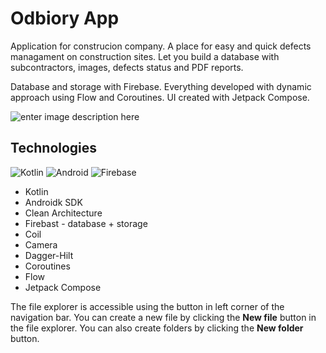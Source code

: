 # Odbiory App

Application for construcion company. A place for easy and quick defects managament on construction sites. Let you build a database with subcontractors, images, defects status and PDF reports.

Database and storage with Firebase. Everything developed with dynamic approach using Flow and Coroutines.
UI created with Jetpack Compose.

![enter image description here](https://images2.imgbox.com/b4/a6/XoECOC6O_o.png)

## Technologies
![Kotlin](https://img.shields.io/badge/kotlin-%230095D5.svg?style=for-the-badge&logo=kotlin&logoColor=white)
![Android](https://img.shields.io/badge/Android-3DDC84?style=for-the-badge&logo=android&logoColor=white)
![Firebase](https://img.shields.io/badge/Firebase-039BE5?style=for-the-badge&logo=Firebase&logoColor=white)
- Kotlin
- Androidk SDK
- Clean Architecture
- Firebast - database + storage
- Coil
- Camera
- Dagger-Hilt
- Coroutines
- Flow
- Jetpack Compose

The file explorer is accessible using the button in left corner of the navigation bar. You can create a new file by clicking the **New file** button in the file explorer. You can also create folders by clicking the **New folder** button.
